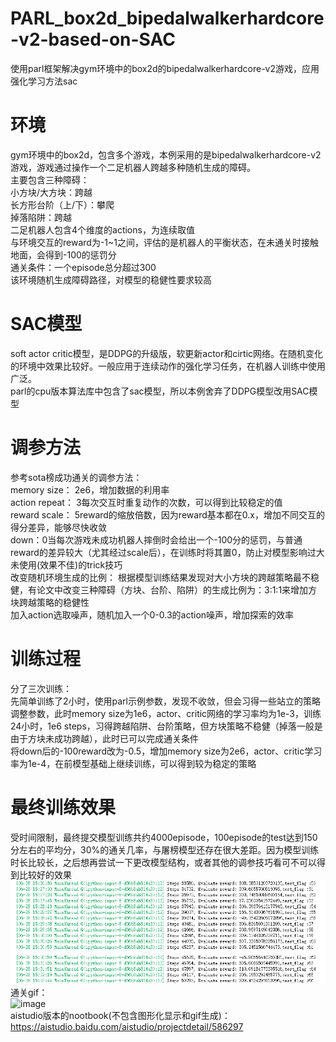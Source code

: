 # PARL_box2d_bipedalwalkerhardcore-v2-based-on-SAC
使用parl框架解决gym环境中的box2d的bipedalwalkerhardcore-v2游戏，应用强化学习方法sac  
# 环境
gym环境中的box2d，包含多个游戏，本例采用的是bipedalwalkerhardcore-v2游戏，游戏通过操作一个二足机器人跨越多种随机生成的障碍。  
主要包含三种障碍：  
  小方块/大方块：跨越  
  长方形台阶（上/下）：攀爬  
  掉落陷阱：跨越  
二足机器人包含4个维度的actions，为连续取值  
与环境交互的reward为-1~1之间，评估的是机器人的平衡状态，在未通关时接触地面，会得到-100的惩罚分  
通关条件：一个episode总分超过300  
该环境随机生成障碍路径，对模型的稳健性要求较高  
# SAC模型
soft actor critic模型，是DDPG的升级版，软更新actor和cirtic网络。在随机变化的环境中效果比较好。一般应用于连续动作的强化学习任务，在机器人训练中使用广泛。  
parl的cpu版本算法库中包含了sac模型，所以本例舍弃了DDPG模型改用SAC模型  
# 调参方法
参考sota榜成功通关的调参方法：  
memory size： 2e6，增加数据的利用率  
action repeat： 3每次交互时重复动作的次数，可以得到比较稳定的值  
reward scale： 5reward的缩放倍数，因为reward基本都在0.x，增加不同交互的得分差异，能够尽快收敛  
down：0当每次游戏未成功机器人摔倒时会给出一个-100分的惩罚，与普通reward的差异较大（尤其经过scale后），在训练时将其置0，防止对模型影响过大  
未使用(效果不佳)的trick技巧  
改变随机环境生成的比例： 根据模型训练结果发现对大小方块的跨越策略最不稳健，有论文中改变三种障碍（方块、台阶、陷阱）的生成比例为：3:1:1来增加方块跨越策略的稳健性  
加入action选取噪声，随机加入一个0-0.3的action噪声，增加探索的效率  
# 训练过程
分了三次训练：  
先简单训练了2小时，使用parl示例参数，发现不收敛，但会习得一些站立的策略  
调整参数，此时memory size为1e6，actor、critic网络的学习率均为1e-3，训练24小时，1e6 steps，习得跨越陷阱、台阶策略，但方块策略不稳健（掉落一般是由于方块未成功跨越），此时已可以完成通关条件  
将down后的-100reward改为-0.5，增加memory size为2e6，actor、critic学习率为1e-4，在前模型基础上继续训练，可以得到较为稳定的策略  
# 最终训练效果
受时间限制，最终提交模型训练共约4000episode，100episode的test达到150分左右的平均分，30%的通关几率，与屠榜模型还存在很大差距。因为模型训练时长比较长，之后想再尝试一下更改模型结构，或者其他的调参技巧看可不可以得到比较好的效果  
![image](https://github.com/vivichloe/PARL_box2d_bipedalwalkerhardcore-v2-based-on-SAC/raw/master/Image%202.png)
通关gif：  
![image](https://github.com/vivichloe/PARL_box2d_bipedalwalkerhardcore-v2-based-on-SAC/raw/master/BipedalWalkerHardcore_result.gif)  
aistudio版本的nootbook(不包含图形化显示和gif生成)：  
https://aistudio.baidu.com/aistudio/projectdetail/586297  
